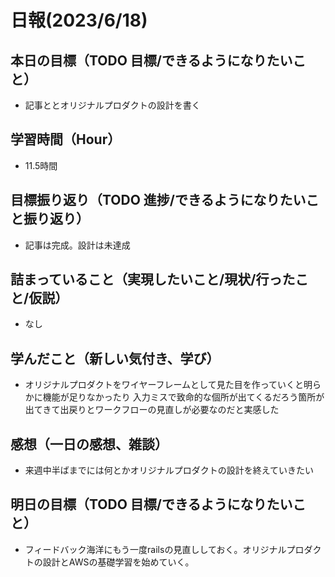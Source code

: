 # 日報(2023/6/18)

## 本日の目標（TODO 目標/できるようになりたいこと）

- 記事ととオリジナルプロダクトの設計を書く

## 学習時間（Hour）
- 11.5時間

## 目標振り返り（TODO 進捗/できるようになりたいこと振り返り）
- 記事は完成。設計は未達成

## 詰まっていること（実現したいこと/現状/行ったこと/仮説）

- なし


## 学んだこと（新しい気付き、学び）
- オリジナルプロダクトをワイヤーフレームとして見た目を作っていくと明らかに機能が足りなかったり
入力ミスで致命的な個所が出てくるだろう箇所が出てきて出戻りとワークフローの見直しが必要なのだと実感した



## 感想（一日の感想、雑談）
- 来週中半ばまでには何とかオリジナルプロダクトの設計を終えていきたい
## 明日の目標（TODO 目標/できるようになりたいこと）

- フィードバック海洋にもう一度railsの見直ししておく。オリジナルプロダクトの設計とAWSの基礎学習を始めていく。